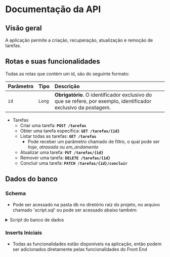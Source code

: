 # Documentação da API

## Visão geral
A aplicação permite a criação, recuperação, atualização e remoção de tarefas.

## Rotas e suas funcionalidades

Todas as rotas que contém um id, são do seguinte formato:

| Parâmetro | Tipo       | Descrição                           |
|:----------| :--------- | :---------------------------------- |
| `id`      | `Long` | **Obrigatório**. O identificador exclusivo do que se refere, por exemplo, identificador exclusivo da postagem. |

- Tarefas
    - Criar uma tarefa: **`POST /tarefas`**
    - Obter uma tarefa específica: **`GET /tarefas/{id}`**
    - Listar todas as tarefas: **`GET /tarefas`**
      - Pode receber um parâmetro chamado de filtro, o qual pode ser *hoje*, *atrasada* ou *em_andamento*
    - Atualizar uma tarefa: **`PUT /tarefas/{id}`**
    - Remover uma tarefa: **`DELETE /tarefas/{id}`**
    - Concluir uma tarefa: **`PATCH /tarefas/{id}/concluir`**

## Dados do banco

### Schema

- Pode ser acessado na pasta db no diretório raiz do projeto, no arquivo chamado 'script.sql' ou pode ser acessado abaixo também:

<details>
  <summary>Script do banco de dados</summary>
<pre>
DROP TABLE IF EXISTS usuario CASCADE;
DROP TABLE IF EXISTS task CASCADE;

CREATE TABLE usuario (
    id BIGINT GENERATED BY DEFAULT AS IDENTITY NOT NULL,
    nome VARCHAR(50) NOT NULL,
    email VARCHAR(100) NOT NULL,
    telefone VARCHAR(14) NOT NULL,
    senha VARCHAR(100) NOT NULL,
    ativo BOOLEAN NOT NULL,
	points INTEGER default(0),
    foto VARCHAR(255)
);
ALTER TABLE usuario ADD CONSTRAINT pk_usuario PRIMARY KEY (id);
ALTER TABLE usuario ADD CONSTRAINT uk_usuario_email UNIQUE(email);
ALTER TABLE usuario ADD CONSTRAINT uk_usuario_telefone UNIQUE(telefone);

CREATE TABLE task (
    id BIGINT GENERATED BY DEFAULT AS IDENTITY NOT NULL,
    title VARCHAR(100) NOT NULL,
    description TEXT,
    created_at TIMESTAMP NOT NULL,
    deadline_date TIMESTAMP NOT NULL,
    priority VARCHAR(10) NOT NULL,
    status VARCHAR(20) NOT NULL,
    user_id BIGINT NOT NULL,
    finish_date DATE
);
ALTER TABLE task ADD CONSTRAINT pk_task PRIMARY KEY (id);
ALTER TABLE task ADD CONSTRAINT fk_task_user FOREIGN KEY (user_id) REFERENCES Usuario (id);
ALTER TABLE task ADD CONSTRAINT ck_task_priority CHECK(priority in('LOW', 'AVERAGE', 'HIGH'));
ALTER TABLE task ADD CONSTRAINT ck_task_status CHECK(status in('IN_PROGRESS', 'COMPLETED');

</pre>
</details>

### Inserts Iniciais

- Todas as funcionalidades estão disponíveis na aplicação, então podem ser adicionados diretamente pelas funcionalidades do Front End
